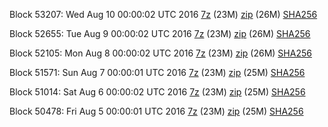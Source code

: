 Block 53207: Wed Aug 10 00:00:02 UTC 2016 [7z](https://transfer.sh/8wisC/bootstrap.dat.20160810.7z) (23M) [zip](https://transfer.sh/pWJRK/bootstrap.dat.20160810.zip) (26M) [SHA256](https://transfer.sh/10QZTv/sha256.txt)

Block 52655: Tue Aug  9 00:00:02 UTC 2016 [7z](https://transfer.sh/1Cj70/bootstrap.dat.20160809.7z) (23M) [zip](https://transfer.sh/bjynv/bootstrap.dat.20160809.zip) (26M) [SHA256](https://transfer.sh/iMvur/sha256.txt)

Block 52105: Mon Aug  8 00:00:02 UTC 2016 [7z](https://transfer.sh/ctf3D/bootstrap.dat.20160808.7z) (23M) [zip](https://transfer.sh/ZPasb/bootstrap.dat.20160808.zip) (26M) [SHA256](https://transfer.sh/qVHam/sha256.txt)

Block 51571: Sun Aug  7 00:00:01 UTC 2016 [7z](https://transfer.sh/upAZV/bootstrap.dat.20160807.7z) (23M) [zip](https://transfer.sh/14WQiX/bootstrap.dat.20160807.zip) (25M) [SHA256](https://transfer.sh/12Ip3y/sha256.txt)

Block 51014: Sat Aug  6 00:00:02 UTC 2016 [7z](https://transfer.sh/85cFg/bootstrap.dat.20160806.7z) (23M) [zip](https://transfer.sh/rug5J/bootstrap.dat.20160806.zip) (25M) [SHA256](https://transfer.sh/WA36n/sha256.txt)

Block 50478: Fri Aug  5 00:00:01 UTC 2016 [7z](https://transfer.sh/LF0vx/bootstrap.dat.20160805.7z) (23M) [zip](https://transfer.sh/pwTBS/bootstrap.dat.20160805.zip) (25M) [SHA256](https://transfer.sh/6BFlB/sha256.txt)
